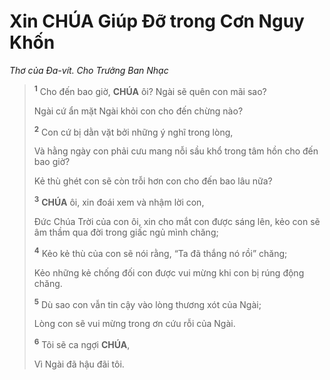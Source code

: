 # Xin **CHÚA** Giúp Đỡ trong Cơn Nguy Khốn
*Thơ của Đa-vít. Cho Trưởng Ban Nhạc*

> <sup><b>1</b></sup> Cho đến bao giờ, **CHÚA** ôi? Ngài sẽ quên con mãi sao?
>
> Ngài cứ ẩn mặt Ngài khỏi con cho đến chừng nào?
>
> <sup><b>2</b></sup> Con cứ bị dằn vặt bởi những ý nghĩ trong lòng,
>
> Và hằng ngày con phải cưu mang nỗi sầu khổ trong tâm hồn cho đến bao giờ?
>
> Kẻ thù ghét con sẽ còn trỗi hơn con cho đến bao lâu nữa?
>
> <sup><b>3</b></sup> **CHÚA** ôi, xin đoái xem và nhậm lời con,
>
> Đức Chúa Trời của con ôi, xin cho mắt con được sáng lên, kẻo con sẽ âm thầm qua đời trong giấc ngủ mình chăng;
>
> <sup><b>4</b></sup> Kẻo kẻ thù của con sẽ nói rằng, “Ta đã thắng nó rồi” chăng;
>
> Kẻo những kẻ chống đối con được vui mừng khi con bị rúng động chăng.
>
> <sup><b>5</b></sup> Dù sao con vẫn tin cậy vào lòng thương xót của Ngài;
>
> Lòng con sẽ vui mừng trong ơn cứu rỗi của Ngài.
>
> <sup><b>6</b></sup> Tôi sẽ ca ngợi **CHÚA**,
>
> Vì Ngài đã hậu đãi tôi.
